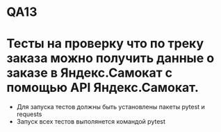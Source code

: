 # QA13
# Тесты на проверку что по треку заказа можно получить данные о заказе в Яндекс.Самокат с помощью API Яндекс.Самокат.
- Для запуска тестов должны быть установлены пакеты pytest и requests
- Запуск всех тестов выполянется командой pytest

